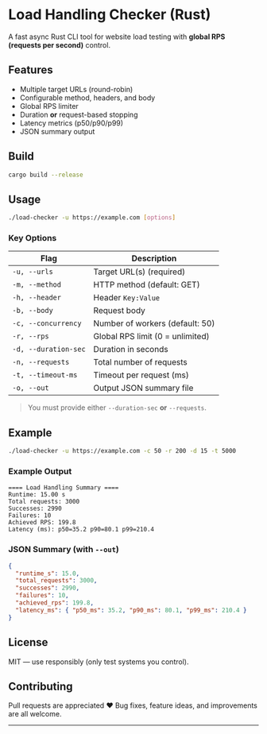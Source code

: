 # Load Handling Checker (Rust)

A fast async Rust CLI tool for website load testing with **global RPS (requests per second)** control.

## Features

* Multiple target URLs (round-robin)
* Configurable method, headers, and body
* Global RPS limiter
* Duration **or** request-based stopping
* Latency metrics (p50/p90/p99)
* JSON summary output

## Build

```bash
cargo build --release
```

## Usage

```bash
./load-checker -u https://example.com [options]
```

### Key Options

| Flag                 | Description                      |
| -------------------- | -------------------------------- |
| `-u, --urls`         | Target URL(s) (required)         |
| `-m, --method`       | HTTP method (default: GET)       |
| `-h, --header`       | Header `Key:Value`               |
| `-b, --body`         | Request body                     |
| `-c, --concurrency`  | Number of workers (default: 50)  |
| `-r, --rps`          | Global RPS limit (0 = unlimited) |
| `-d, --duration-sec` | Duration in seconds              |
| `-n, --requests`     | Total number of requests         |
| `-t, --timeout-ms`   | Timeout per request (ms)         |
| `-o, --out`          | Output JSON summary file         |

> You must provide either `--duration-sec` **or** `--requests`.

## Example

```bash
./load-checker -u https://example.com -c 50 -r 200 -d 15 -t 5000
```

### Example Output

```
==== Load Handling Summary ====
Runtime: 15.00 s
Total requests: 3000
Successes: 2990
Failures: 10
Achieved RPS: 199.8
Latency (ms): p50=35.2 p90=80.1 p99=210.4
```

### JSON Summary (with `--out`)

```json
{
  "runtime_s": 15.0,
  "total_requests": 3000,
  "successes": 2990,
  "failures": 10,
  "achieved_rps": 199.8,
  "latency_ms": { "p50_ms": 35.2, "p90_ms": 80.1, "p99_ms": 210.4 }
}
```

## License

MIT — use responsibly (only test systems you control).

## Contributing

Pull requests are appreciated ❤️
Bug fixes, feature ideas, and improvements are all welcome.

---

